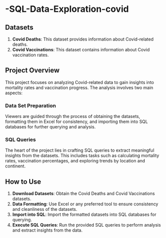 # -SQL-Data-Exploration-covid

## Datasets

1. **Covid Deaths**: This dataset provides information about Covid-related deaths.
2. **Covid Vaccinations**: This dataset contains information about Covid vaccination rates.

## Project Overview

This project focuses on analyzing Covid-related data to gain insights into mortality rates and vaccination progress. The analysis involves two main aspects:

### Data Set Preparation

Viewers are guided through the process of obtaining the datasets, formatting them in Excel for consistency, and importing them into SQL databases for further querying and analysis.

### SQL Queries

The heart of the project lies in crafting SQL queries to extract meaningful insights from the datasets. This includes tasks such as calculating mortality rates, vaccination percentages, and exploring trends by location and continent.

## How to Use

1. **Download Datasets**: Obtain the Covid Deaths and Covid Vaccinations datasets.
2. **Data Formatting**: Use Excel or any preferred tool to ensure consistency and cleanliness of the datasets.
3. **Import into SQL**: Import the formatted datasets into SQL databases for querying.
4. **Execute SQL Queries**: Run the provided SQL queries to perform analysis and extract insights from the data.

